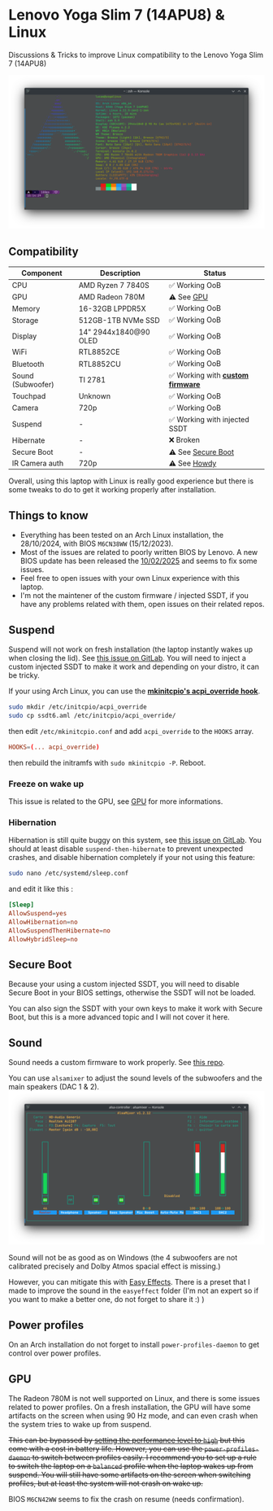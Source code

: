 # Lenovo Yoga Slim 7 (14APU8) & Linux

Discussions & Tricks to improve Linux compatibility to the Lenovo Yoga Slim 7 (14APU8)

![sysinfo](./.github/sysinfo.png)

## Compatibility

| Component | Description | Status |
| --- | --- | --- |
| CPU | AMD Ryzen 7 7840S | ✅ Working OoB |
| GPU | AMD Radeon 780M | ⚠️ See [GPU](#gpu) |
| Memory | 16-32GB LPPDR5X | ✅ Working OoB |
| Storage | 512GB-1TB NVMe SSD | ✅ Working OoB |
| Display | 14" 2944x1840@90 OLED | ✅ Working OoB |
| WiFi | RTL8852CE | ✅ Working OoB |
| Bluetooth | RTL8852CU | ✅ Working OoB |
| Sound (Subwoofer) | TI 2781  | ✅ Working with **[custom firmware](#sound)** |
| Touchpad | Unknown | ✅ Working OoB |
| Camera | 720p | ✅ Working OoB |
| Suspend | - | ✅ Working with injected SSDT |
| Hibernate | - | ❌ Broken |
| Secure Boot | - | ⚠️ See [Secure Boot](#secure-boot) |
| IR Camera auth | 720p | ⚠️ See [Howdy](https://github.com/boltgolt/howdy)

Overall, using this laptop with Linux is really good experience but there is some tweaks to do to get it working properly after installation.

## Things to know

- Everything has been tested on an Arch Linux installation, the 28/10/2024, with BIOS `M6CN38WW` (15/12/2023).
- Most of the issues are related to poorly written BIOS by Lenovo. A new BIOS update has been released the [10/02/2025](https://pcsupport.lenovo.com/fr/fr/products/laptops-and-netbooks/yoga-series/yoga-slim-7-14apu8/downloads/driver-list/component?name=BIOS&id=5AC6A815-321D-440E-8833-B07A93E0428C) and seems to fix some issues.
- Feel free to open issues with your own Linux experience with this laptop.
- I'm not the maintener of the custom firmware / injected SSDT, if you have any problems related with them, open issues on their related repos.

## Suspend

Suspend will not work on fresh installation (the laptop instantly wakes up when closing the lid). See [this issue on GitLab](https://gitlab.freedesktop.org/drm/amd/-/issues/2812).
You will need to inject a custom injected SSDT to make it work and depending on your distro, it can be tricky.

If your using Arch Linux, you can use the **[mkinitcpio's acpi_override hook](https://wiki.archlinux.org/title/DSDT#Using_mkinitcpio's_acpi_override_hook)**.

```bash
sudo mkdir /etc/initcpio/acpi_override
sudo cp ssdt6.aml /etc/initcpio/acpi_override/
```

then edit `/etc/mkinitcpio.conf` and add `acpi_override` to the `HOOKS` array.

```conf
HOOKS=(... acpi_override)
```

then rebuild the initramfs with `sudo mkinitcpio -P`.
Reboot.

### Freeze on wake up

This issue is related to the GPU, see [GPU](#gpu) for more informations.

### Hibernation

Hibernation is still quite buggy on this system, see [this issue on GitLab](https://gitlab.freedesktop.org/drm/amd/-/issues/3047).
You should at least disable `suspend-then-hibernate` to prevent unexpected crashes, and disable hibernation completely if your not using this feature:

```bash
sudo nano /etc/systemd/sleep.conf
```

and edit it like this :

```conf
[Sleep]
AllowSuspend=yes
AllowHibernation=no
AllowSuspendThenHibernate=no
AllowHybridSleep=no
```

## Secure Boot

Because your using a custom injected SSDT, you will need to disable Secure Boot in your BIOS settings, otherwise the SSDT will not be loaded.

You can also sign the SSDT with your own keys to make it work with Secure Boot, but this is a more advanced topic and I will not cover it here.

## Sound

Sound needs a custom firmware to work properly.
See [this repo](https://github.com/darinpp/yoga-slim-7).

You can use `alsamixer` to adjust the sound levels of the subwoofers and the main speakers (DAC 1 & 2).
![alsamixer](./.github/alsamixer.png)

Sound will not be as good as on Windows (the 4 subwoofers are not calibrated precisely and Dolby Atmos spacial effect is missing.)

However, you can mitigate this with [Easy Effects](https://github.com/wwmm/easyeffects).
There is a preset that I made to improve the sound in the `easyeffect` folder (I'm not an expert so if you want to make a better one, do not forget to share it :) )

## Power profiles

On an Arch installation do not forget to install `power-profiles-daemon` to get control over power profiles.

## GPU

The Radeon 780M is not well supported on Linux, and there is some issues related to power profiles.
On a fresh installation, the GPU will have some artifacts on the screen when using 90 Hz mode, and can even crash when the system tries to wake up from suspend.

~~This can be bypassed by [setting the performance level to `high`](https://wiki.archlinux.org/title/AMDGPU#Screen_artifacts_and_frequency_problem) but this come with a cost in battery life.
However, you can use the `power-profiles-daemon` to switch between profiles easily.
I recommend you to set up a rule to switch the laptop on a `balanced` profile when the laptop wakes up from suspend. You will still have some artifacts on the screen when switching profiles, but at least the system will not crash on wake up.~~

BIOS `M6CN42WW` seems to fix the crash on resume (needs confirmation).
